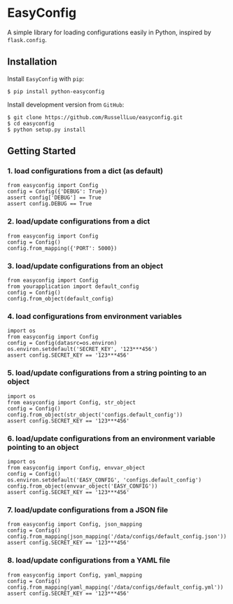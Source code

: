 EasyConfig
==========

A simple library for loading configurations easily in Python, inspired by `flask.config`.


Installation
------------

Install `EasyConfig` with `pip`:

    $ pip install python-easyconfig

Install development version from `GitHub`:

    $ git clone https://github.com/RussellLuo/easyconfig.git
    $ cd easyconfig
    $ python setup.py install


Getting Started
---------------

### 1. load configurations from a dict (as default)

    from easyconfig import Config
    config = Config({'DEBUG': True})
    assert config['DEBUG'] == True
    assert config.DEBUG == True

### 2. load/update configurations from a dict

    from easyconfig import Config
    config = Config()
    config.from_mapping({'PORT': 5000})

### 3. load/update configurations from an object

    from easyconfig import Config
    from yourapplication import default_config
    config = Config()
    config.from_object(default_config)

### 4. load configurations from environment variables

    import os
    from easyconfig import Config
    config = Config(datasrc=os.environ)
    os.environ.setdefault('SECRET_KEY', '123***456')
    assert config.SECRET_KEY == '123***456'

### 5. load/update configurations from a string pointing to an object

    import os
    from easyconfig import Config, str_object
    config = Config()
    config.from_object(str_object('configs.default_config'))
    assert config.SECRET_KEY == '123***456'

### 6. load/update configurations from an environment variable pointing to an object

    import os
    from easyconfig import Config, envvar_object
    config = Config()
    os.environ.setdefault('EASY_CONFIG', 'configs.default_config')
    config.from_object(envvar_object('EASY_CONFIG'))
    assert config.SECRET_KEY == '123***456'

### 7. load/update configurations from a JSON file

    from easyconfig import Config, json_mapping
    config = Config()
    config.from_mapping(json_mapping('/data/configs/default_config.json'))
    assert config.SECRET_KEY == '123***456'

### 8. load/update configurations from a YAML file

    from easyconfig import Config, yaml_mapping
    config = Config()
    config.from_mapping(yaml_mapping('/data/configs/default_config.yml'))
    assert config.SECRET_KEY == '123***456'
